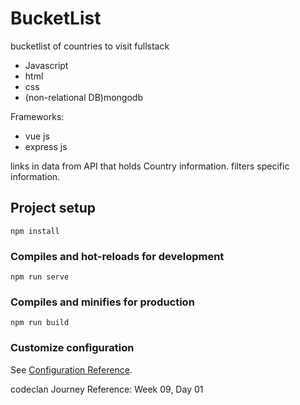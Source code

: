 # BucketList
bucketlist of countries to visit fullstack

- Javascript
- html
- css
- (non-relational DB)mongodb

Frameworks:
- vue js
- express js

links in data from API that holds Country information.
filters specific information.


## Project setup
```
npm install
```

### Compiles and hot-reloads for development
```
npm run serve
```

### Compiles and minifies for production
```
npm run build
```

### Customize configuration
See [Configuration Reference](https://cli.vuejs.org/config/).

codeclan Journey Reference: Week 09, Day 01
